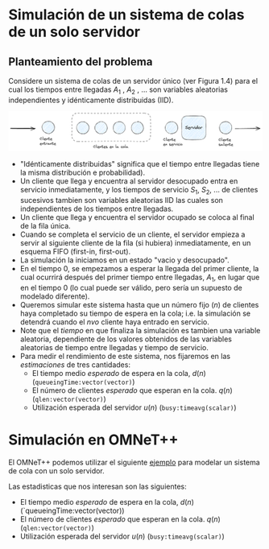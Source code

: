 # Simulación de un sistema de colas de un solo servidor

## Planteamiento del problema

Considere un sistema de colas de un servidor único (ver Figura 1.4) para el cual los tiempos entre llegadas $A_1$ , $A_2$ , $...$ son variables aleatorias independientes y idénticamente distribuidas (IID).

![picture 0](../images/8479ae13630f1a3716b26eacdd3f6505d6aa6d316059818a1fe816044a670d49.png)  


- "Idénticamente distribuidas" significa que el tiempo entre llegadas tiene la misma distribución e probabilidad). 
- Un cliente que llega y encuentra al servidor desocupado entra en servicio inmediatamente, y los tiempos de servicio $S_1$, $S_2$, $...$ de clientes sucesivos tambien son variables aleatorias IID las cuales son independientes de los tiempos entre llegadas.
- Un cliente que llega y encuentra el servidor ocupado se coloca al final de la fila única. 
- Cuando se completa el servicio de un cliente, el servidor empieza a servir al siguiente cliente de la fila (si hubiera) inmediatamente, en un esquema FIFO (first-in, first-out).
- La simulación la iniciamos en un estado "vacio y desocupado".
- En el tiempo $0$, se empezamos a esperar la llegada del primer cliente, la cual ocurrirá después del primer tiempo entre llegadas, $A_1$, en lugar que en el tiempo 0 (lo cual puede ser válido, pero sería un supuesto de modelado diferente).
- Queremos simular este sistema hasta que un número fijo $(n)$ de clientes haya completado su tiempo de espera en la cola; i.e. la simulación se detendrá cuando el $nvo$ cliente haya entrado en servicio.
- Note que el *tiempo* en que finaliza la simulación es tambien una variable aleatoria, dependiente de los valores obtenidos de las variables aleatorias de tiempo entre llegadas y tiempo de servicio.
- Para medir el rendimiento de este sistema, nos fijaremos en las *estimaciones* de tres cantidades:
	- El tiempo medio *esperado* de espera en la cola, $d(n)$ (`queueingTime:vector(vector)`)
	- El número de clientes *esperado* que esperan en la cola. $q(n)$ (`qlen:vector(vector)`)
	- Utilización esperada del servidor $u(n)$ (`busy:timeavg(scalar)`)

# Simulación en OMNeT++

El OMNeT++ podemos utilizar el siguiente [ejemplo](../omnet-projects/fifo) para modelar un sistema de cola con un solo servidor.

Las estadisticas que nos interesan son las siguientes:

- El tiempo medio *esperado* de espera en la cola, $d(n)$ (`queueingTime:vector(vector))
- El número de clientes *esperado* que esperan en la cola. $q(n)$ (`qlen:vector(vector)`)
- Utilización esperada del servidor $u(n)$ (`busy:timeavg(scalar)`)
	